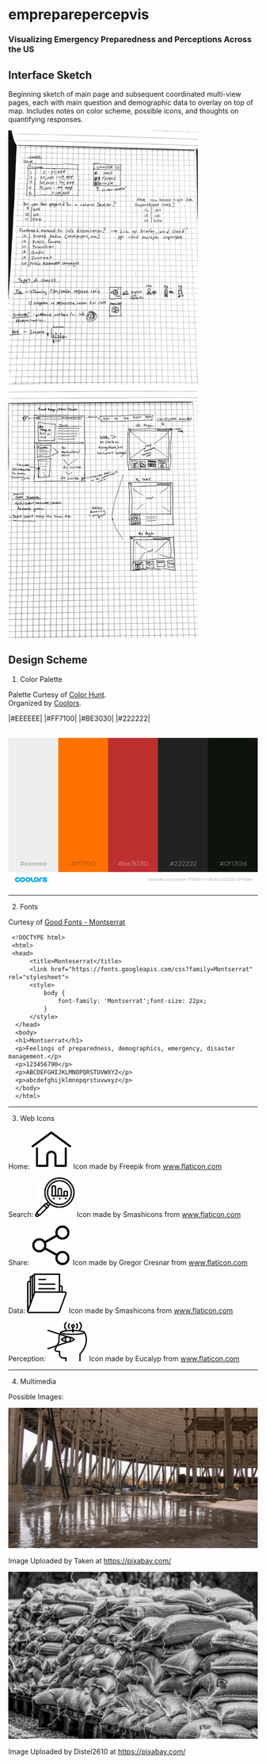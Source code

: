 # empreparepercepvis

### Visualizing Emergency Preparedness and Perceptions Across the US

## Interface Sketch

Beginning sketch of main page and subsequent coordinated multi-view pages, each with main question and demographic data to overlay on top of map. Includes notes on color scheme, possible icons, and thoughts on quantifying responses.

![Tentative Sketch](https://github.com/cshookabaricia/empreparepercepvis/blob/master/img/interfacesketch.png)

## Design Scheme

1. Color Palette

Palette Curtesy of [Color Hunt](http://colorhunt.co/c/118847).<br>
Organized by [Coolors](https://coolors.co/eeeeee-ff7100-be3030-222222-0f130d).

|#EEEEEE|
|#FF7100|
|#BE3030|
|#222222|

<br>
<img src="img/colorpalette.png" alt="Color Palette" width="600" height="300")
</br>

_________


2. Fonts

Curtesy of [Good Fonts - Montserrat](https://fonts.google.com/?query=monte&selection.family=Montserrat)


```
 <!DOCTYPE html>
 <html>
 <head>
      <title>Monteserrat</title>
      <link href="https://fonts.googleapis.com/css?family=Montserrat" rel="stylesheet">
      <style>
          body {
              font-family: 'Montserrat';font-size: 22px;
          }
      </style>
  </head>
  <body>
  <h1>Montserrat</h1>
  <p>Feelings of preparedness, demographics, emergency, disaster management.</p>
  <p>123456790</p>
  <p>ABCDEFGHIJKLMNOPQRSTUVWXYZ</p>
  <p>abcdefghijklmnopqrstuvwxyz</p>
  </body>
  </html>
 ```
_________

3. Web Icons

Home: <img src="assets/flaticoncollection/svgicons/001-home.svg" alt="Home Icon" width="80" height="80">
Icon made by Freepik from www.flaticon.com

Search: <img src="assets/flaticoncollection/svgicons/004-graph.svg" alt="Search Icon" width="80" height="80">
Icon made by Smashicons from www.flaticon.com

Share: <img src="assets/flaticoncollection/svgicons/003-share.svg" alt="Share Icon" width="80" height="80">
Icon made by Gregor Cresnar from www.flaticon.com

Data: <img src="assets/flaticoncollection/svgicons/002-folder.svg" alt="Data Icon" width="80" height="80">
Icon made by Smashicons from www.flaticon.com

Perception: <img src="assets/flaticoncollection/svgicons/006-perception.svg" alt="Perception Icon" width="80" height="80">
Icon made by Eucalyp from www.flaticon.com


_________

4. Multimedia

Possible Images:

<img src="img/cooling-tower-taken.jpg">

Image Uploaded by Taken at https://pixabay.com/

<img src="img/sand-bags-distel2610.jpg">

Image Uploaded by Distel2610 at https://pixabay.com/
